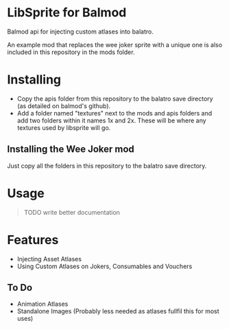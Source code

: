 # LibSprite for Balmod
Balmod api for injecting custom atlases into balatro.

An example mod that replaces the wee joker sprite with a unique one is also included in this repository in the mods folder.

# Installing
- Copy the apis folder from this repository to the balatro save directory (as detailed on balmod's github).
- Add a folder named "textures" next to the mods and apis folders and add two folders within it names 1x and 2x. These will be where any textures used by libsprite will go.

## Installing the Wee Joker mod
Just copy all the folders in this repository to the balatro save directory.

# Usage

> TODO write better documentation

# Features
- Injecting Asset Atlases
- Using Custom Atlases on Jokers, Consumables and Vouchers

## To Do
- Animation Atlases
- Standalone Images (Probably less needed as atlases fullfil this for most uses)
